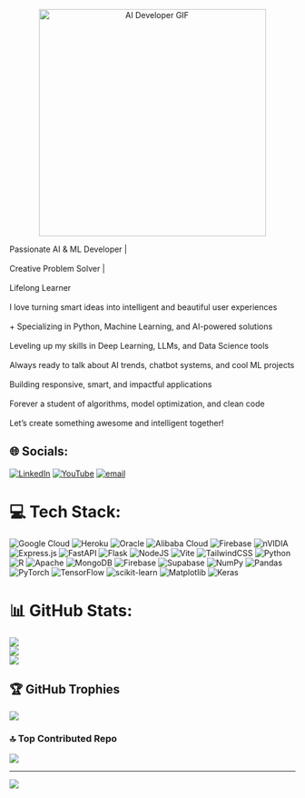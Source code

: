 <p align="center">
  <img src="[https://media.giphy.com/media/qgQUggAC3Pfv687qPC/giphy.gif](https://www.google.com/url?sa=i&url=https%3A%2F%2Fsmilewithkhushi.hashnode.dev%2Fstarting-your-machine-learning-odyssey-a-comprehensive-guide&psig=AOvVaw1pgaTKKskeZEfB_M3YszIT&ust=1752820344890000&source=images&cd=vfe&opi=89978449&ved=0CBQQjRxqFwoTCPCK5-aiw44DFQAAAAAdAAAAABAE)" alt="AI Developer GIF" width="400" />
</p>


Passionate AI & ML Developer |<br><br>Creative Problem Solver |<br><br>Lifelong Learner<br><br>I love turning smart ideas into intelligent and beautiful user experiences<br><br>+ Specializing in Python, Machine Learning, and AI-powered solutions<br><br>Leveling up my skills in Deep Learning, LLMs, and Data Science tools<br><br>Always ready to talk about AI trends, chatbot systems, and cool ML projects<br><br>Building responsive, smart, and impactful applications<br><br>Forever a student of algorithms, model optimization, and clean code<br><br>Let’s create something awesome and intelligent together!<br>


## 🌐 Socials:
[![LinkedIn](https://img.shields.io/badge/LinkedIn-%230077B5.svg?logo=linkedin&logoColor=white)](https://linkedin.com/in/www.linkedin.com/in/sivanesan-b-871ba7264/) [![YouTube](https://img.shields.io/badge/YouTube-%23FF0000.svg?logo=YouTube&logoColor=white)](https://youtube.com/@https://www.youtube.com/@3GenTechies) [![email](https://img.shields.io/badge/Email-D14836?logo=gmail&logoColor=white)](mailto:apsiva69@gmail.com) 

# 💻 Tech Stack:
![Google Cloud](https://img.shields.io/badge/GoogleCloud-%234285F4.svg?style=for-the-badge&logo=google-cloud&logoColor=white) ![Heroku](https://img.shields.io/badge/heroku-%23430098.svg?style=for-the-badge&logo=heroku&logoColor=white) ![Oracle](https://img.shields.io/badge/Oracle-F80000?style=for-the-badge&logo=oracle&logoColor=white) ![Alibaba Cloud](https://img.shields.io/badge/AlibabaCloud-%23FF6701.svg?style=for-the-badge&logo=alibabacloud&logoColor=white) ![Firebase](https://img.shields.io/badge/firebase-%23039BE5.svg?style=for-the-badge&logo=firebase) ![nVIDIA](https://img.shields.io/badge/cuda-000000.svg?style=for-the-badge&logo=nVIDIA&logoColor=green) ![Express.js](https://img.shields.io/badge/express.js-%23404d59.svg?style=for-the-badge&logo=express&logoColor=%2361DAFB) ![FastAPI](https://img.shields.io/badge/FastAPI-005571?style=for-the-badge&logo=fastapi) ![Flask](https://img.shields.io/badge/flask-%23000.svg?style=for-the-badge&logo=flask&logoColor=white) ![NodeJS](https://img.shields.io/badge/node.js-6DA55F?style=for-the-badge&logo=node.js&logoColor=white) ![Vite](https://img.shields.io/badge/vite-%23646CFF.svg?style=for-the-badge&logo=vite&logoColor=white) ![TailwindCSS](https://img.shields.io/badge/tailwindcss-%2338B2AC.svg?style=for-the-badge&logo=tailwind-css&logoColor=white) ![Python](https://img.shields.io/badge/python-3670A0?style=for-the-badge&logo=python&logoColor=ffdd54) ![R](https://img.shields.io/badge/r-%23276DC3.svg?style=for-the-badge&logo=r&logoColor=white) ![Apache](https://img.shields.io/badge/apache-%23D42029.svg?style=for-the-badge&logo=apache&logoColor=white) ![MongoDB](https://img.shields.io/badge/MongoDB-%234ea94b.svg?style=for-the-badge&logo=mongodb&logoColor=white) ![Firebase](https://img.shields.io/badge/firebase-a08021?style=for-the-badge&logo=firebase&logoColor=ffcd34) ![Supabase](https://img.shields.io/badge/Supabase-3ECF8E?style=for-the-badge&logo=supabase&logoColor=white) ![NumPy](https://img.shields.io/badge/numpy-%23013243.svg?style=for-the-badge&logo=numpy&logoColor=white) ![Pandas](https://img.shields.io/badge/pandas-%23150458.svg?style=for-the-badge&logo=pandas&logoColor=white) ![PyTorch](https://img.shields.io/badge/PyTorch-%23EE4C2C.svg?style=for-the-badge&logo=PyTorch&logoColor=white) ![TensorFlow](https://img.shields.io/badge/TensorFlow-%23FF6F00.svg?style=for-the-badge&logo=TensorFlow&logoColor=white) ![scikit-learn](https://img.shields.io/badge/scikit--learn-%23F7931E.svg?style=for-the-badge&logo=scikit-learn&logoColor=white) ![Matplotlib](https://img.shields.io/badge/Matplotlib-%23ffffff.svg?style=for-the-badge&logo=Matplotlib&logoColor=black) ![Keras](https://img.shields.io/badge/Keras-%23D00000.svg?style=for-the-badge&logo=Keras&logoColor=white)
# 📊 GitHub Stats:
![](https://github-readme-stats.vercel.app/api?username=Sivanesanbalu&theme=radical&hide_border=false&include_all_commits=true&count_private=false)<br/>
![](https://nirzak-streak-stats.vercel.app/?user=Sivanesanbalu&theme=radical&hide_border=false)<br/>
![](https://github-readme-stats.vercel.app/api/top-langs/?username=Sivanesanbalu&theme=radical&hide_border=false&include_all_commits=true&count_private=false&layout=compact)

## 🏆 GitHub Trophies
![](https://github-profile-trophy.vercel.app/?username=Sivanesanbalu&theme=tokyonight&no-frame=false&no-bg=false&margin-w=4)

### 🔝 Top Contributed Repo
![](https://github-contributor-stats.vercel.app/api?username=Sivanesanbalu&limit=5&theme=dark&combine_all_yearly_contributions=true)

---
[![](https://visitcount.itsvg.in/api?id=Sivanesanbalu&icon=0&color=0)](https://visitcount.itsvg.in)

<!-- Proudly created with GPRM ( https://gprm.itsvg.in ) -->
